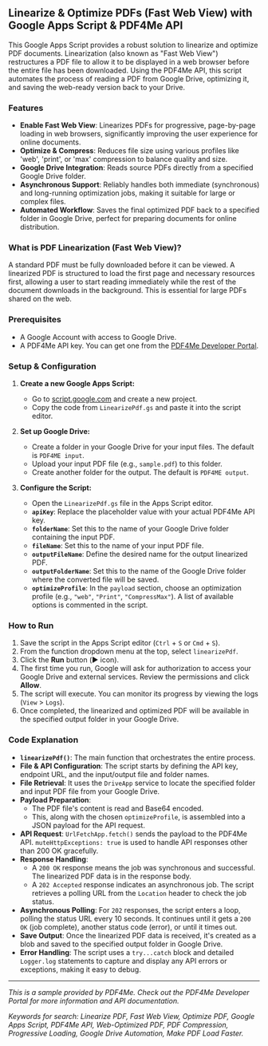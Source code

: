 ## Linearize & Optimize PDFs (Fast Web View) with Google Apps Script & PDF4Me API

This Google Apps Script provides a robust solution to linearize and optimize PDF documents. Linearization (also known as "Fast Web View") restructures a PDF file to allow it to be displayed in a web browser before the entire file has been downloaded. Using the PDF4Me API, this script automates the process of reading a PDF from Google Drive, optimizing it, and saving the web-ready version back to your Drive.

### Features

*   **Enable Fast Web View**: Linearizes PDFs for progressive, page-by-page loading in web browsers, significantly improving the user experience for online documents.
*   **Optimize & Compress**: Reduces file size using various profiles like 'web', 'print', or 'max' compression to balance quality and size.
*   **Google Drive Integration**: Reads source PDFs directly from a specified Google Drive folder.
*   **Asynchronous Support**: Reliably handles both immediate (synchronous) and long-running optimization jobs, making it suitable for large or complex files.
*   **Automated Workflow**: Saves the final optimized PDF back to a specified folder in Google Drive, perfect for preparing documents for online distribution.

### What is PDF Linearization (Fast Web View)?

A standard PDF must be fully downloaded before it can be viewed. A linearized PDF is structured to load the first page and necessary resources first, allowing a user to start reading immediately while the rest of the document downloads in the background. This is essential for large PDFs shared on the web.

### Prerequisites

*   A Google Account with access to Google Drive.
*   A PDF4Me API key. You can get one from the [PDF4Me Developer Portal](https://portal.pdf4me.com/).

### Setup & Configuration

1.  **Create a new Google Apps Script:**
    *   Go to [script.google.com](https://script.google.com/home/my) and create a new project.
    *   Copy the code from `LinearizePdf.gs` and paste it into the script editor.

2.  **Set up Google Drive:**
    *   Create a folder in your Google Drive for your input files. The default is `PDF4ME input`.
    *   Upload your input PDF file (e.g., `sample.pdf`) to this folder.
    *   Create another folder for the output. The default is `PDF4ME output`.

3.  **Configure the Script:**
    *   Open the `LinearizePdf.gs` file in the Apps Script editor.
    *   **`apiKey`**: Replace the placeholder value with your actual PDF4Me API key.
    *   **`folderName`**: Set this to the name of your Google Drive folder containing the input PDF.
    *   **`fileName`**: Set this to the name of your input PDF file.
    *   **`outputFileName`**: Define the desired name for the output linearized PDF.
    *   **`outputFolderName`**: Set this to the name of the Google Drive folder where the converted file will be saved.
    *   **`optimizeProfile`**: In the `payload` section, choose an optimization profile (e.g., `"web"`, `"Print"`, `"CompressMax"`). A list of available options is commented in the script.

### How to Run

1.  Save the script in the Apps Script editor (`Ctrl` + `S` or `Cmd` + `S`).
2.  From the function dropdown menu at the top, select `linearizePdf`.
3.  Click the **Run** button (▶️ icon).
4.  The first time you run, Google will ask for authorization to access your Google Drive and external services. Review the permissions and click **Allow**.
5.  The script will execute. You can monitor its progress by viewing the logs (`View` > `Logs`).
6.  Once completed, the linearized and optimized PDF will be available in the specified output folder in your Google Drive.

### Code Explanation

*   **`linearizePdf()`**: The main function that orchestrates the entire process.
*   **File & API Configuration**: The script starts by defining the API key, endpoint URL, and the input/output file and folder names.
*   **File Retrieval**: It uses the `DriveApp` service to locate the specified folder and input PDF file from your Google Drive.
*   **Payload Preparation**:
    *   The PDF file's content is read and Base64 encoded.
    *   This, along with the chosen `optimizeProfile`, is assembled into a JSON payload for the API request.
*   **API Request**: `UrlFetchApp.fetch()` sends the payload to the PDF4Me API. `muteHttpExceptions: true` is used to handle API responses other than 200 OK gracefully.
*   **Response Handling**:
    *   A `200 OK` response means the job was synchronous and successful. The linearized PDF data is in the response body.
    *   A `202 Accepted` response indicates an asynchronous job. The script retrieves a polling URL from the `Location` header to check the job status.
*   **Asynchronous Polling**: For `202` responses, the script enters a loop, polling the status URL every 10 seconds. It continues until it gets a `200 OK` (job complete), another status code (error), or until it times out.
*   **Save Output**: Once the linearized PDF data is received, it's created as a blob and saved to the specified output folder in Google Drive.
*   **Error Handling**: The script uses a `try...catch` block and detailed `Logger.log` statements to capture and display any API errors or exceptions, making it easy to debug.

---

*This is a sample provided by PDF4Me. Check out the PDF4Me Developer Portal for more information and API documentation.*

*Keywords for search: Linearize PDF, Fast Web View, Optimize PDF, Google Apps Script, PDF4Me API, Web-Optimized PDF, PDF Compression, Progressive Loading, Google Drive Automation, Make PDF Load Faster.*